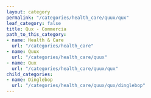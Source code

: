 ```yaml
---
layout: category
permalink: "/categories/health_care/quux/qux"
leaf_category: false
title: Qux - Commercia
path_to_this_category:
- name: Health & Care
  url: "/categories/health_care"
- name: Quux
  url: "/categories/health_care/quux"
- name: Qux
  url: "/categories/health_care/quux/qux"
child_categories:
- name: Dinglebop
  url: "/categories/health_care/quux/qux/dinglebop"
---
```


